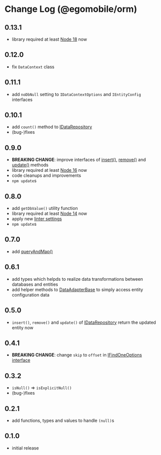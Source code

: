 # Change Log (@egomobile/orm)

## 0.13.1

- library required at least [Node 18](https://nodejs.org/en/blog/release/v18.0.0/) now

## 0.12.0

- fix `DataContext` class

## 0.11.1

- add `noDbNull` setting to `IDataContextOptions` and `IEntityConfig` interfaces

## 0.10.1

- add `count()` method to [IDataRepository](https://egomobile.github.io/node-orm/interfaces/IDataRepository.html)
- (bug-)fixes

## 0.9.0

- **BREAKING CHANGE**: improve interfaces of [insert()](https://egomobile.github.io/node-orm/interfaces/IDataRepository.html#insert), [remove()](https://egomobile.github.io/node-orm/interfaces/IDataRepository.html#remove) and [update()](https://egomobile.github.io/node-orm/interfaces/IDataRepository.html#update) methods
- library required at least [Node 16](https://nodejs.org/en/blog/release/v16.0.0/) now
- code cleanups and improvements
- `npm update`s

## 0.8.0

- add `getDbValue()` utility function
- library required at least [Node 14](https://nodejs.org/en/blog/release/v14.0.0/) now
- apply new [linter settings](https://github.com/egomobile/eslint-config-ego)
- `npm update`s

## 0.7.0

- add [queryAndMap()](https://egomobile.github.io/node-orm/interfaces/IDataRepository.html#queryAndMap)

## 0.6.1

- add types which helpds to realize data transformations between databases and entities
- add helper methods to [DataAdapterBase](https://egomobile.github.io/node-orm/classes/DataAdapterBase.html) to simply access entity configuration data

## 0.5.0

- `insert()`, `remove()` and `update()` of [IDataRepository](https://egomobile.github.io/node-orm/interfaces/IDataRepository.html) return the updated entity now

## 0.4.1

- **BREAKING CHANGE**: change `skip` to `offset` in [IFindOneOptions interface](https://egomobile.github.io/node-orm/interfaces/IFindOneOptions.html)

## 0.3.2

- `isNull()` => `isExplicitNull()`
- (bug-)fixes

## 0.2.1

- add functions, types and values to handle `(null)`s

## 0.1.0

- initial release
